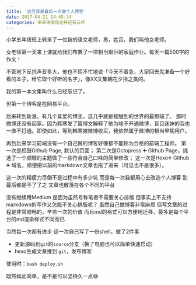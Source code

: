 ```yaml
---
title: '这应该是最后一次做个人博客'
date: 2017-04-21 14:45:34
categories: 来来来喝完这杯还有三杯
---
```


小学五年级班上转来了一位新的语文老师，男，姓吕，我们叫他女老师。

女老师第一天来上课就给我们布置了一项相当艰巨的家庭作业。每天一篇500字的作文！

不管地下反抗声音多大，他也不慌不忙地说「今天不着急，大家回去先准备一个好看的本子，给它取个好听的名字」，像XX文集朝花夕拾之类的。

我的第一本文集叫什么已经忘记了。

但第一个博客是在网易平台。

后来转到新浪，有几个喜爱的博主，这几乎就是接触到的世界的最那端了。
那时微博还没有起家。因为韩寒发了篇博文解释了他为啥不开通微博，盲目迷妹的我也一直不打通。即使如此，等到韩寒被微博收买，我依然属于微博的相当早期用户。

再到后来学习前端没有一个自己做的博客好像都不能称为合格的前端工程师。
第一次是捣鼓Github Page, 默认的页面；
第二次是Octopress ➕ Github Page，挑选了一个顺眼的主题做了一些符合自己口味的简单修改；
这一次是Hexo➕ Github ➕ 域名，顺便把以前的markdown文章也拖了进来（可见也不是很多）。


这一次的精疲力尽倒不是过程中有多少坑
而是每一次我都用心去改造个人博客
到最后都是不了了之
文章也散落在各个不同的平台

没有继续用Medium
是因为虽然号称笔者不需要关心排版
但事实上不支持markdown的写作又怎能不关心排版呢？
虽然自己做博客非常麻烦
但写文章的过程是非常顺畅的，辛苦一次的价值
而且md的格式可以方便地迁移，最多是每个平台的md渲染样式不同而已

当然每一次都有进步
这一次自己写了一份shell，做了2件事
- 更新源码到`git`的`source`分支（换了电脑也可以简单快速启动）
- hexo生成文章推到 `git`，发布博客

使用时：`bash deploy.sh`

既然如此简单，是不是可以坚持久一点😅
